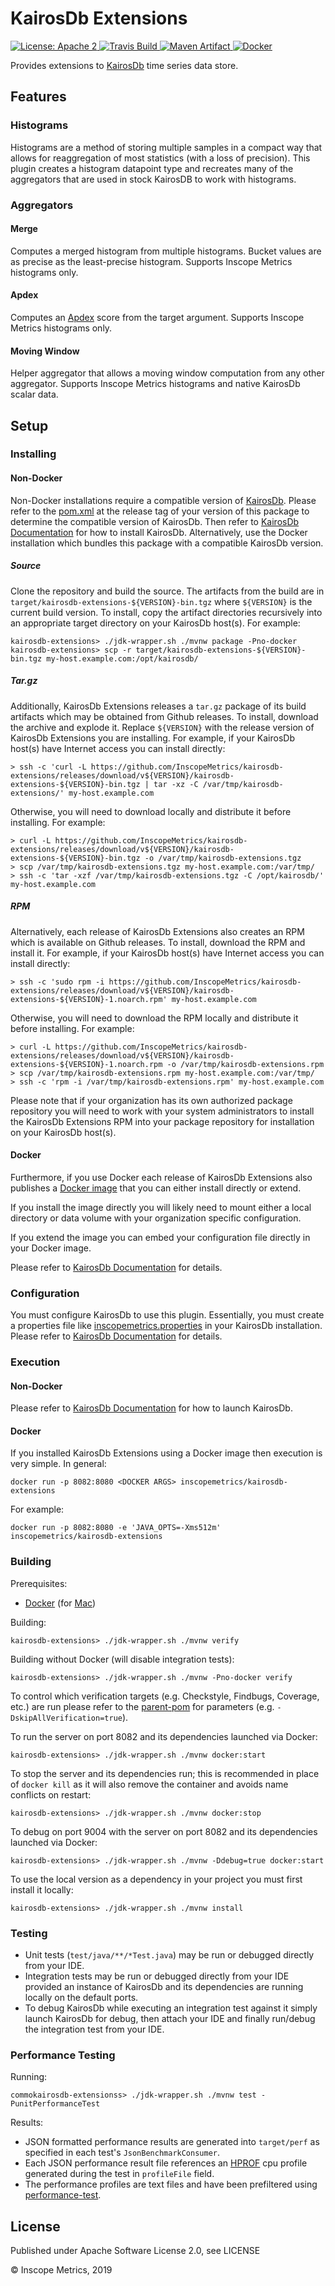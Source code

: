KairosDb Extensions
===================

<a href="https://raw.githubusercontent.com/InscopeMetrics/kairosdb-extensions/master/LICENSE">
    <img src="https://img.shields.io/hexpm/l/plug.svg"
         alt="License: Apache 2">
</a>
<a href="https://travis-ci.com/InscopeMetrics/kairosdb-extensions/">
    <img src="https://travis-ci.com/InscopeMetrics/kairosdb-extensions.svg?branch=master"
         alt="Travis Build">
</a>
<a href="http://search.maven.org/#search%7Cga%7C1%7Cg%3A%22io.inscopemetrics.kairosdb%22%20a%3A%22kairosdb-extensions%22">
    <img src="https://img.shields.io/maven-central/v/io.inscopemetrics.kairosdb/kairosdb-extensions.svg"
         alt="Maven Artifact">
</a>
<a href="https://hub.docker.com/r/inscopemetrics/kairosdb-extensions">
    <img src="https://img.shields.io/docker/pulls/inscopemetrics/kairosdb-extensions.svg" alt="Docker">
</a>

Provides extensions to [KairosDb](https://kairosdb.github.io/) time series data store.

Features
--------

### Histograms

Histograms are a method of storing multiple samples in a compact way that allows for
reaggregation of most statistics (with a loss of precision). This plugin creates a histogram
datapoint type and recreates many of the aggregators that are used in stock KairosDB to work
with histograms.

### Aggregators

#### Merge

Computes a merged histogram from multiple histograms. Bucket values are as precise as the
least-precise histogram. Supports Inscope Metrics histograms only.

#### Apdex

Computes an [Apdex](https://en.wikipedia.org/wiki/Apdex) score from the target argument.
Supports Inscope Metrics histograms only.

#### Moving Window

Helper aggregator that allows a moving window computation from any other aggregator.
Supports Inscope Metrics histograms and native KairosDb scalar data.

Setup
-----

### Installing

#### Non-Docker

Non-Docker installations require a compatible version of [KairosDb](https://kairosdb.github.io/). Please refer to the
[pom.xml](pom.xml) at the release tag of your version of this package to determine the compatible version of KairosDb. Then refer to
[KairosDb Documentation](https://kairosdb.github.io/docs/build/html/index.html) for how to install KairosDb. Alternatively, use the
Docker installation which bundles this package with a compatible KairosDb version.

##### Source

Clone the repository and build the source. The artifacts from the build are in `target/kairosdb-extensions-${VERSION}-bin.tgz`
where `${VERSION}` is the current build version. To install, copy the artifact directories recursively into an
appropriate target directory on your KairosDb host(s). For example:

    kairosdb-extensions> ./jdk-wrapper.sh ./mvnw package -Pno-docker
    kairosdb-extensions> scp -r target/kairosdb-extensions-${VERSION}-bin.tgz my-host.example.com:/opt/kairosdb/

##### Tar.gz

Additionally, KairosDb Extensions releases a `tar.gz` package of its build artifacts which may be obtained from Github releases. To install,
download the archive and explode it. Replace `${VERSION}` with the release version of KairosDb Extensions you are installing.
For example, if your KairosDb host(s) have Internet access you can install directly:

    > ssh -c 'curl -L https://github.com/InscopeMetrics/kairosdb-extensions/releases/download/v${VERSION}/kairosdb-extensions-${VERSION}-bin.tgz | tar -xz -C /var/tmp/kairosdb-extensions/' my-host.example.com

Otherwise, you will need to download locally and distribute it before installing. For example:

    > curl -L https://github.com/InscopeMetrics/kairosdb-extensions/releases/download/v${VERSION}/kairosdb-extensions-${VERSION}-bin.tgz -o /var/tmp/kairosdb-extensions.tgz
    > scp /var/tmp/kairosdb-extensions.tgz my-host.example.com:/var/tmp/
    > ssh -c 'tar -xzf /var/tmp/kairosdb-extensions.tgz -C /opt/kairosdb/' my-host.example.com

##### RPM

Alternatively, each release of KairosDb Extensions also creates an RPM which is available on Github releases. To install,
download the RPM and install it. For example, if your KairosDb host(s) have Internet access you can install
directly:

    > ssh -c 'sudo rpm -i https://github.com/InscopeMetrics/kairosdb-extensions/releases/download/v${VERSION}/kairosdb-extensions-${VERSION}-1.noarch.rpm' my-host.example.com

Otherwise, you will need to download the RPM locally and distribute it before installing. For example:

    > curl -L https://github.com/InscopeMetrics/kairosdb-extensions/releases/download/v${VERSION}/kairosdb-extensions-${VERSION}-1.noarch.rpm -o /var/tmp/kairosdb-extensions.rpm
    > scp /var/tmp/kairosdb-extensions.rpm my-host.example.com:/var/tmp/
    > ssh -c 'rpm -i /var/tmp/kairosdb-extensions.rpm' my-host.example.com

Please note that if your organization has its own authorized package repository you will need to work with your system
administrators to install the KairosDb Extensions RPM into your package repository for installation on your KairosDb
host(s).

#### Docker

Furthermore, if you use Docker each release of KairosDb Extensions also publishes a [Docker image](https://hub.docker.com/r/inscopemetrics/kairosdb-extensions/)
that you can either install directly or extend.

If you install the image directly you will likely need to mount either a local directory or data volume with your
organization specific configuration.

If you extend the image you can embed your configuration file directly in your Docker image.

Please refer to [KairosDb Documentation](https://kairosdb.github.io/docs/build/html/index.html) for details.

### Configuration

You must configure KairosDb to use this plugin. Essentially, you must create a properties file like [inscopemetrics.properties](config/inscopemetrics.properties)
in your KairosDb installation. Please refer to [KairosDb Documentation](https://kairosdb.github.io/docs/build/html/index.html) for details.

### Execution

#### Non-Docker

Please refer to [KairosDb Documentation](https://kairosdb.github.io/docs/build/html/index.html) for how to launch KairosDb.

#### Docker

If you installed KairosDb Extensions using a Docker image then execution is very simple. In general:

    docker run -p 8082:8080 <DOCKER ARGS> inscopemetrics/kairosdb-extensions

For example:

    docker run -p 8082:8080 -e 'JAVA_OPTS=-Xms512m' inscopemetrics/kairosdb-extensions

### Building

Prerequisites:
* [Docker](http://www.docker.com/) (for [Mac](https://docs.docker.com/docker-for-mac/))

Building:

    kairosdb-extensions> ./jdk-wrapper.sh ./mvnw verify

Building without Docker (will disable integration tests):

    kairosdb-extensions> ./jdk-wrapper.sh ./mvnw -Pno-docker verify

To control which verification targets (e.g. Checkstyle, Findbugs, Coverage, etc.) are run please refer to the
[parent-pom](https://github.com/InscopeMetrics/parent-pom) for parameters (e.g. `-DskipAllVerification=true`).

To run the server on port 8082 and its dependencies launched via Docker:

    kairosdb-extensions> ./jdk-wrapper.sh ./mvnw docker:start

To stop the server and its dependencies run; this is recommended in place of `docker kill` as it will also remove the
container and avoids name conflicts on restart:

    kairosdb-extensions> ./jdk-wrapper.sh ./mvnw docker:stop

To debug on port 9004 with the server on port 8082 and its dependencies launched via Docker:

    kairosdb-extensions> ./jdk-wrapper.sh ./mvnw -Ddebug=true docker:start

To use the local version as a dependency in your project you must first install it locally:

    kairosdb-extensions> ./jdk-wrapper.sh ./mvnw install

### Testing

* Unit tests (`test/java/**/*Test.java`) may be run or debugged directly from your IDE.
* Integration tests may be run or debugged directly from your IDE provided an instance of KairosDb and its
dependencies are running locally on the default ports.
* To debug KairosDb while executing an integration test against it simply launch KairosDb for debug,
then attach your IDE and finally run/debug the integration test from your IDE.

### Performance Testing

Running:

    commokairosdb-extensionss> ./jdk-wrapper.sh ./mvnw test -PunitPerformanceTest

Results:

* JSON formatted performance results are generated into `target/perf` as specified in each test's `JsonBenchmarkConsumer`.
* Each JSON performance result file references an [HPROF](https://docs.oracle.com/javase/8/docs/technotes/samples/hprof.html) cpu profile generated during the test in `profileFile` field.
* The performance profiles are text files and have been prefiltered using [performance-test](https://github.com/ArpNetworking/performance-test).


License
-------

Published under Apache Software License 2.0, see LICENSE

&copy; Inscope Metrics, 2019
